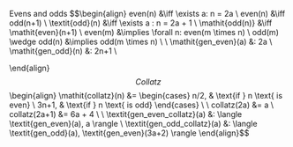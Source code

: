 Evens and odds
$$\begin{align}
even(n) &\iff \exists a: n = 2a \\
even(n) &\iff odd(n+1) \\
\textit{odd}(n) &\iff \exists a : n = 2a + 1 \\
\mathit{odd(n)} &\iff \mathit{even}(n+1) \\
even(m) &\implies \forall n: even(m \times n) \\
odd(m) \wedge odd(n) &\implies odd(m \times n) \\
\\
\mathit{gen\_even}(a) &: 2a \\
\mathit{gen\_odd}(n) &: 2n+1 \\

\end{align}$$
Collatz
$$\begin{align}
\mathit{collatz}(n) &= \begin{cases}
n/2, & \text{if } n \text{ is even} \\
3n+1, & \text{if } n \text{ is odd}
\end{cases} \\
\\
collatz(2a) &= a \\
collatz(2a+1) &= 6a + 4 \\
\\
\textit{gen\_even\_collatz}(a) &: \langle \textit{gen\_even}(a), a \rangle \\
\textit{gen\_odd\_collatz}(a) &: \langle \textit{gen\_odd}(a), \textit{gen\_even}(3a+2) \rangle
\end{align}$$
